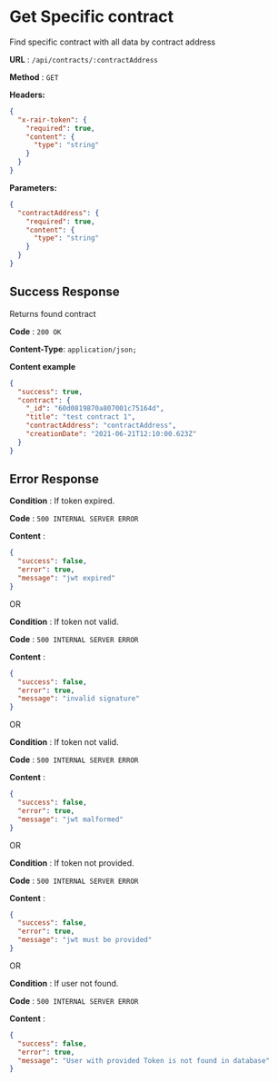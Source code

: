 # Get Specific contract

Find specific contract with all data by contract address

**URL** : `/api/contracts/:contractAddress`

**Method** : `GET`

**Headers:**

```json
{
  "x-rair-token": {
    "required": true,
    "content": {
      "type": "string"
    }
  }
}
```

**Parameters:**

```json
{
  "contractAddress": {
    "required": true,
    "content": {
      "type": "string"
    }
  }
}
```

## Success Response

Returns found contract

**Code** : `200 OK`

**Content-Type**: `application/json;`

**Content example**

```json
{
  "success": true,
  "contract": {
    "_id": "60d0819870a807001c75164d",
    "title": "test contract 1",
    "contractAddress": "contractAddress",
    "creationDate": "2021-06-21T12:10:00.623Z"
  }
}
```

## Error Response

**Condition** : If token expired.

**Code** : `500 INTERNAL SERVER ERROR`

**Content** :

```json
{
  "success": false,
  "error": true,
  "message": "jwt expired"
}
```

OR

**Condition** : If token not valid.

**Code** : `500 INTERNAL SERVER ERROR`

**Content** :

```json
{
  "success": false,
  "error": true,
  "message": "invalid signature"
}
```

OR

**Condition** : If token not valid.

**Code** : `500 INTERNAL SERVER ERROR`

**Content** :

```json
{
  "success": false,
  "error": true,
  "message": "jwt malformed"
}
```

OR

**Condition** : If token not provided.

**Code** : `500 INTERNAL SERVER ERROR`

**Content** :

```json
{
  "success": false,
  "error": true,
  "message": "jwt must be provided"
}
```

OR

**Condition** : If user not found.

**Code** : `500 INTERNAL SERVER ERROR`

**Content** :

```json
{
  "success": false,
  "error": true,
  "message": "User with provided Token is not found in database"
}
```
